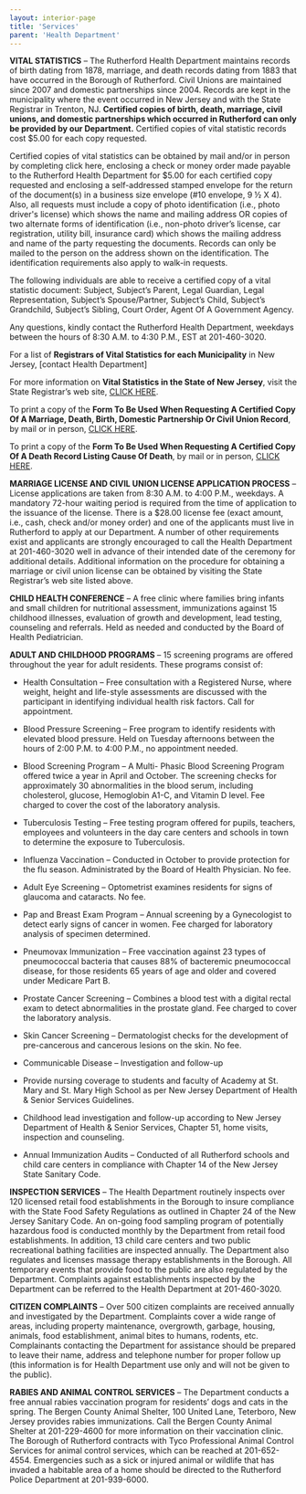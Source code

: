 ```yaml
---
layout: interior-page
title: 'Services'
parent: 'Health Department'
---
```


**VITAL STATISTICS** – The Rutherford Health Department maintains records of birth dating from 1878, marriage, and death records dating from 1883 that have occurred in the Borough of Rutherford. Civil Unions are maintained since 2007 and domestic partnerships since 2004. Records are kept in the municipality where the event occurred in New Jersey and with the State Registrar in Trenton, NJ. **Certified copies of birth, death, marriage, civil unions, and domestic partnerships which occurred in Rutherford can only be provided by our Department.** Certified copies of vital statistic records cost $5.00 for each copy requested.

Certified copies of vital statistics can be obtained by mail and/or in person by completing click here, enclosing a check or money order made payable to the Rutherford Health Department for $5.00 for each certified copy requested and enclosing a self-addressed stamped envelope for the return of the document(s) in a business size envelope (#10 envelope, 9 ½ X 4). Also, all requests must include a copy of photo identification (i.e., photo driver's license) which shows the name and mailing address OR copies of two alternate forms of identification (i.e., non-photo driver’s license, car registration, utility bill, insurance card) which shows the mailing address and name of the party requesting the documents. Records can only be mailed to the person on the address shown on the identification. The identification requirements also apply to walk-in requests.

The following individuals are able to receive a certified copy of a vital statistic document: Subject, Subject’s Parent, Legal Guardian, Legal Representation, Subject’s Spouse/Partner, Subject’s Child, Subject’s Grandchild, Subject’s Sibling, Court Order, Agent Of A Government Agency.

Any questions, kindly contact the Rutherford Health Department, weekdays between the hours of 8:30 A.M. to 4:30 P.M., EST at 201-460-3020.

For a list of **Registrars of Vital Statistics for each Municipality** in New Jersey, [contact Health Department]

For more information on **Vital Statistics in the State of New Jersey**, visit the State Registrar’s web site, [CLICK HERE](http://www.state.nj.us/health/vital/index.shtml).

To print a copy of the **Form To Be Used When Requesting A Certified Copy Of A Marriage, Death, Birth, Domestic Partnership Or Civil Union Record**, by mail or in person, [CLICK HERE](https://storage.googleapis.com/static.rutherford-nj.com/health/vital%20stat%20form%20reg%2037.pdf). 

To print a copy of the **Form To Be Used When Requesting A Certified Copy Of A Death Record Listing Cause Of Death**, by mail or in person, [CLICK HERE](https://storage.googleapis.com/static.rutherford-nj.com/health/NJDOH_CauseOfDeathAuthorization.pdf). 

**MARRIAGE LICENSE AND CIVIL UNION LICENSE APPLICATION PROCESS**  – License applications are taken from 8:30 A.M. to 4:00 P.M., weekdays. A mandatory 72-hour waiting period is required from the time of application to the issuance of the license. There is a $28.00 license fee (exact amount, i.e., cash, check and/or money order) and one of the applicants must live in Rutherford to apply at our Department.  A number of other requirements exist and applicants are strongly encouraged to call the Health Department at 201-460-3020 well in advance of their intended date of the ceremony for additional details. Additional information on the procedure for obtaining a marriage or civil union license can be obtained by visiting the State Registrar’s web site listed above. 

**CHILD HEALTH CONFERENCE** – A free clinic where families bring infants and small children for nutritional assessment, immunizations against 15  childhood illnesses, evaluation of growth and development, lead testing, counseling and referrals. Held as needed and conducted by the Board of Health Pediatrician.

**ADULT AND CHILDHOOD PROGRAMS** – 15 screening programs are offered throughout the year for adult residents. These programs consist of:
* Health Consultation – Free consultation with a Registered Nurse, where weight, height and life-style assessments are discussed with the participant in identifying individual health risk factors. Call for appointment.

* Blood Pressure Screening – Free program to identify residents with elevated blood pressure. Held on Tuesday afternoons between the hours of 2:00 P.M. to 4:00 P.M., no appointment needed.

* Blood Screening Program – A Multi- Phasic Blood Screening Program offered twice a year in April and October. The screening checks for approximately 30 abnormalities in the blood serum, including cholesterol, glucose, Hemoglobin A1-C, and Vitamin D level. Fee charged to cover the cost of the laboratory analysis.

* Tuberculosis Testing – Free testing program offered for pupils, teachers, employees and volunteers in the day care centers and schools in town to determine the exposure to Tuberculosis.

* Influenza Vaccination – Conducted in October to provide protection for the flu season. Administrated by the Board of Health Physician. No fee.

* Adult Eye Screening – Optometrist examines residents for signs of glaucoma and cataracts. No fee.

* Pap and Breast Exam Program – Annual screening by a Gynecologist to detect early signs of cancer in women. Fee charged for laboratory analysis of specimen determined.

* Pneumovax Immunization – Free vaccination against 23 types of pneumococcal bacteria that causes 88% of bacteremic pneumococcal disease, for those residents 65 years of age and older and covered under Medicare Part B.

* Prostate Cancer Screening – Combines a blood test with a digital rectal exam to detect abnormalities in the prostate gland. Fee charged to cover the laboratory analysis.

* Skin Cancer Screening – Dermatologist checks for the development of pre-cancerous and cancerous lesions on the skin. No fee.

* Communicable Disease – Investigation and follow-up

* Provide nursing coverage to students and faculty of Academy at St. Mary and St. Mary High School as per New Jersey Department of Health & Senior Services Guidelines.

* Childhood lead investigation and follow-up according to New Jersey Department of Health & Senior Services, Chapter 51, home visits, inspection and counseling.

* Annual Immunization Audits – Conducted of all Rutherford schools and child care centers in compliance with Chapter 14 of the New Jersey State Sanitary Code.

**INSPECTION SERVICES** – The Health Department routinely inspects over 120 licensed retail food establishments in the Borough to insure compliance with the State Food Safety Regulations as outlined in Chapter 24 of the New Jersey Sanitary Code. An on-going food sampling program of potentially hazardous food is conducted monthly by the Department from retail food establishments. In addition, 13 child care centers and two public recreational bathing facilities are inspected annually. The Department also regulates and licenses massage therapy establishments in the Borough. All temporary events that provide food to the public are also regulated by the Department. Complaints against establishments inspected by the Department can be referred to the Health Department at 201-460-3020.

**CITIZEN COMPLAINTS** – Over 500 citizen complaints are received annually and investigated by the Department. Complaints cover a wide range of areas, including property maintenance, overgrowth, garbage, housing, animals, food establishment, animal bites to humans, rodents, etc. Complainants contacting the Department for assistance should be prepared to leave their name, address and telephone number for proper follow up (this information is for  Health Department use only and will not be given to the public).

**RABIES AND ANIMAL CONTROL SERVICES** – The Department conducts a free annual rabies vaccination program for residents’ dogs and cats in the spring. The Bergen County Animal Shelter, 100 United Lane, Teterboro, New Jersey provides rabies immunizations. Call the Bergen County Animal Shelter at 201-229-4600 for more information on their vaccination clinic. The Borough of Rutherford contracts with Tyco Professional Animal Control Services for animal control services, which can be reached at 201-652-4554. Emergencies such as a sick or injured animal or wildlife that has invaded a habitable area of a home should be directed to the Rutherford Police Department at 201-939-6000.

